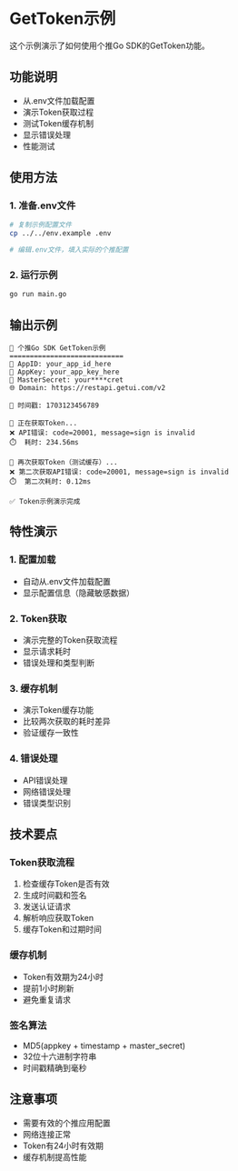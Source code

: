 # GetToken示例

这个示例演示了如何使用个推Go SDK的GetToken功能。

## 功能说明

- 从.env文件加载配置
- 演示Token获取过程
- 测试Token缓存机制
- 显示错误处理
- 性能测试

## 使用方法

### 1. 准备.env文件

```bash
# 复制示例配置文件
cp ../../env.example .env

# 编辑.env文件，填入实际的个推配置
```

### 2. 运行示例

```bash
go run main.go
```

## 输出示例

```
🔐 个推Go SDK GetToken示例
============================
📱 AppID: your_app_id_here
🔑 AppKey: your_app_key_here
🔐 MasterSecret: your****cret
🌐 Domain: https://restapi.getui.com/v2

📝 时间戳: 1703123456789

🔄 正在获取Token...
❌ API错误: code=20001, message=sign is invalid
⏱️  耗时: 234.56ms

🔄 再次获取Token（测试缓存）...
❌ 第二次获取API错误: code=20001, message=sign is invalid
⏱️  第二次耗时: 0.12ms

✅ Token示例演示完成
```

## 特性演示

### 1. 配置加载
- 自动从.env文件加载配置
- 显示配置信息（隐藏敏感数据）

### 2. Token获取
- 演示完整的Token获取流程
- 显示请求耗时
- 错误处理和类型判断

### 3. 缓存机制
- 演示Token缓存功能
- 比较两次获取的耗时差异
- 验证缓存一致性

### 4. 错误处理
- API错误处理
- 网络错误处理
- 错误类型识别

## 技术要点

### Token获取流程
1. 检查缓存Token是否有效
2. 生成时间戳和签名
3. 发送认证请求
4. 解析响应获取Token
5. 缓存Token和过期时间

### 缓存机制
- Token有效期为24小时
- 提前1小时刷新
- 避免重复请求

### 签名算法
- MD5(appkey + timestamp + master_secret)
- 32位十六进制字符串
- 时间戳精确到毫秒

## 注意事项

- 需要有效的个推应用配置
- 网络连接正常
- Token有24小时有效期
- 缓存机制提高性能 